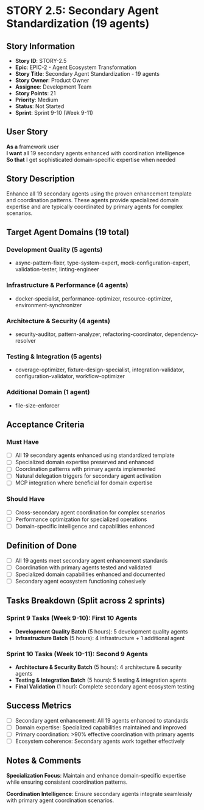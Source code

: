 # STORY 2.5: Secondary Agent Standardization (19 agents)

## Story Information
- **Story ID**: STORY-2.5
- **Epic**: EPIC-2 - Agent Ecosystem Transformation
- **Story Title**: Secondary Agent Standardization - 19 agents
- **Story Owner**: Product Owner
- **Assignee**: Development Team
- **Story Points**: 21
- **Priority**: Medium
- **Status**: Not Started
- **Sprint**: Sprint 9-10 (Week 9-11)

## User Story

**As a** framework user  
**I want** all 19 secondary agents enhanced with coordination intelligence  
**So that** I get sophisticated domain-specific expertise when needed

## Story Description

Enhance all 19 secondary agents using the proven enhancement template and coordination patterns. These agents provide specialized domain expertise and are typically coordinated by primary agents for complex scenarios.

## Target Agent Domains (19 total)

### Development Quality (5 agents)
- async-pattern-fixer, type-system-expert, mock-configuration-expert, validation-tester, linting-engineer

### Infrastructure & Performance (4 agents)
- docker-specialist, performance-optimizer, resource-optimizer, environment-synchronizer

### Architecture & Security (4 agents)
- security-auditor, pattern-analyzer, refactoring-coordinator, dependency-resolver

### Testing & Integration (5 agents)
- coverage-optimizer, fixture-design-specialist, integration-validator, configuration-validator, workflow-optimizer

### Additional Domain (1 agent)
- file-size-enforcer

## Acceptance Criteria

### Must Have
- [ ] All 19 secondary agents enhanced using standardized template
- [ ] Specialized domain expertise preserved and enhanced
- [ ] Coordination patterns with primary agents implemented
- [ ] Natural delegation triggers for secondary agent activation
- [ ] MCP integration where beneficial for domain expertise

### Should Have
- [ ] Cross-secondary agent coordination for complex scenarios
- [ ] Performance optimization for specialized operations
- [ ] Domain-specific intelligence and capabilities enhanced

## Definition of Done

- [ ] All 19 agents meet secondary agent enhancement standards
- [ ] Coordination with primary agents tested and validated
- [ ] Specialized domain capabilities enhanced and documented
- [ ] Secondary agent ecosystem functioning cohesively

## Tasks Breakdown (Split across 2 sprints)

### Sprint 9 Tasks (Week 9-10): First 10 Agents
- **Development Quality Batch** (5 hours): 5 development quality agents
- **Infrastructure Batch** (5 hours): 4 infrastructure + 1 additional agent

### Sprint 10 Tasks (Week 10-11): Second 9 Agents
- **Architecture & Security Batch** (5 hours): 4 architecture & security agents  
- **Testing & Integration Batch** (5 hours): 5 testing & integration agents
- **Final Validation** (1 hour): Complete secondary agent ecosystem testing

## Success Metrics

- [ ] Secondary agent enhancement: All 19 agents enhanced to standards
- [ ] Domain expertise: Specialized capabilities maintained and improved
- [ ] Primary coordination: >90% effective coordination with primary agents
- [ ] Ecosystem coherence: Secondary agents work together effectively

## Notes & Comments

**Specialization Focus**: Maintain and enhance domain-specific expertise while ensuring consistent coordination patterns.

**Coordination Intelligence**: Ensure secondary agents integrate seamlessly with primary agent coordination scenarios.